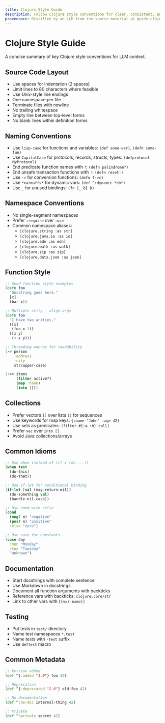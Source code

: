 ```yaml
---
title: Clojure Style Guide
description: Follow Clojure style conventions for clear, consistent, and maintainable codebases.
provenance: Distilled by an LLM from the source material at guide.clojure.style
---
```

# Clojure Style Guide

A concise summary of key Clojure style conventions for LLM context.

## Source Code Layout

- Use spaces for indentation (2 spaces)
- Limit lines to 80 characters where feasible
- Use Unix-style line endings
- One namespace per file
- Terminate files with newline
- No trailing whitespace
- Empty line between top-level forms
- No blank lines within definition forms

## Naming Conventions

- Use `lisp-case` for functions and variables: `(def some-var)`, `(defn some-fun)`
- Use `CapitalCase` for protocols, records, structs, types: `(defprotocol MyProtocol)`
- End predicate function names with `?`: `(defn palindrome?)`
- End unsafe transaction functions with `!`: `(defn reset!)`
- Use `->` for conversion functions: `(defn f->c)`
- Use `*earmuffs*` for dynamic vars: `(def ^:dynamic *db*)`
- Use `_` for unused bindings: `(fn [_ b] b)`

## Namespace Conventions

- No single-segment namespaces
- Prefer `:require` over `:use`
- Common namespace aliases:
  - `[clojure.string :as str]`
  - `[clojure.java.io :as io]`
  - `[clojure.edn :as edn]`
  - `[clojure.walk :as walk]`
  - `[clojure.zip :as zip]`
  - `[clojure.data.json :as json]`

## Function Style

```clojure
;; Good function style examples
(defn foo 
  "Docstring goes here."
  [x]
  (bar x))

;; Multiple arity - align args
(defn foo
  "I have two arities."
  ([x]
   (foo x 1))
  ([x y]
   (+ x y)))

;; Threading macros for readability
(-> person
    :address
    :city
    str/upper-case)

(->> items
     (filter active?)
     (map :name)
     (into []))
```

## Collections

- Prefer vectors `[]` over lists `()` for sequences
- Use keywords for map keys: `{:name "John" :age 42}`
- Use sets as predicates: `(filter #{:a :b} coll)`
- Prefer `vec` over `into []`
- Avoid Java collections/arrays

## Common Idioms

```clojure
;; Use when instead of (if x (do ...))
(when test
  (do-this)
  (do-that))

;; Use if-let for conditional binding
(if-let [val (may-return-nil)]
  (do-something val)
  (handle-nil-case))

;; Use cond with :else
(cond
  (neg? n) "negative"
  (pos? n) "positive"
  :else "zero")

;; Use case for constants
(case day
  :mon "Monday"
  :tue "Tuesday"
  "unknown")
```

## Documentation

- Start docstrings with complete sentence
- Use Markdown in docstrings
- Document all function arguments with backticks
- Reference vars with backticks: `clojure.core/str`
- Link to other vars with `[[var-name]]`

## Testing

- Put tests in `test/` directory 
- Name test namespaces `*.test`
- Name tests with `-test` suffix
- Use `deftest` macro

## Common Metadata

```clojure
;; Version added
(def ^{:added "1.0"} foo 42)

;; Deprecation
(def ^{:deprecated "2.0"} old-foo 42)

;; No documentation
(def ^:no-doc internal-thing 42)

;; Private
(def ^:private secret 42)
```
